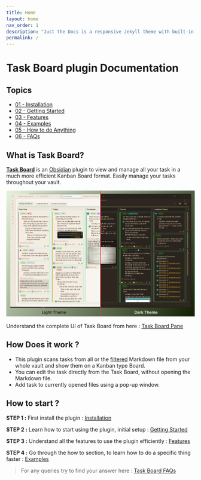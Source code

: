 ```yaml
---
title: Home
layout: home
nav_order: 1
description: "Just the Docs is a responsive Jekyll theme with built-in search that is easily customizable and hosted on GitHub Pages."
permalink: /
---
```


# **Task Board** plugin Documentation

## Topics

- [01 - Installation](./docs/Installation.md)
- [02 - Getting Started](./docs/Getting_Started.md)
- [03 - Features](./docs/Features/index.md)
- [04 - Examples](./docs/Examples/index.md)
- [05 - How to do Anything](./docs/How_To/index.md)
- [06 - FAQs](./docs/FAQs/index.md)

## What is Task Board?

[**Task Board**](https://github.com/tu2-atmanand/Task-Board) is an [Obsidian](https://obsidian.md/) plugin to view and manage all your task in a much more efficient Kanban Board format. Easily manage your tasks throughout your vault.

![Task Board Thumbnail](./assets/TaskBoardThumbnail.png)

Understand the complete UI of Task Board from here : [Task Board Pane](./docs/Components/Task_Board_Pane.md)

## **How Does it work ?**

- This plugin scans tasks from all or the [filtered](./docs/Features/Filters_for_Scanning.md) Markdown file from your whole vault and show them on a Kanban type Board.
- You can edit the task directly from the Task Board, without opening the Markdown file.
- Add task to currently opened files using a pop-up window.

## **How to start ?**

**STEP 1 :** First install the plugin : [Installation](./docs/Installation.md)

**STEP 2 :** Learn how to start using the plugin, initial setup : [Getting Started](./docs/Getting_Started.md)

**STEP 3 :** Understand all the features to use the plugin efficiently : [Features](./docs/Features/index.md)

**STEP 4 :** Go through the how to section, to learn how to do a specific thing faster : [Examples](./docs/Examples/index.md)

> For any queries try to find your answer here : [Task Board FAQs](./docs/How_To/index.md)

<script> const toggleDarkMode = document.querySelector('.js-toggle-dark-mode'); jtd.addEvent(toggleDarkMode, 'click', function(){ if (jtd.getTheme() === 'dark') { jtd.setTheme('light'); toggleDarkMode.textContent = 'Preview dark color scheme'; } else { jtd.setTheme('dark'); toggleDarkMode.textContent = 'Return to the light side'; } }); </script>
